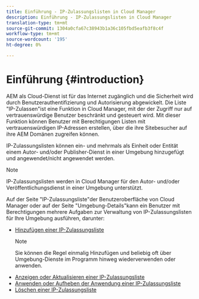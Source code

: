 ```yaml
---
title: Einführung - IP-Zulassungslisten in Cloud Manager
description: Einführung - IP-Zulassungslisten in Cloud Manager
translation-type: tm+mt
source-git-commit: 1304a0cfa67c38943b1a36c105fbd5eafb3f8c4f
workflow-type: tm+mt
source-wordcount: '195'
ht-degree: 0%

---
```



# Einführung {#introduction}

AEM als Cloud-Dienst ist für das Internet zugänglich und die Sicherheit wird durch Benutzerauthentifizierung und Autorisierung abgewickelt. Die Liste &quot;IP-Zulassen&quot;ist eine Funktion in Cloud Manager, mit der der Zugriff nur auf vertrauenswürdige Benutzer beschränkt und gesteuert wird. Mit dieser Funktion können Benutzer mit Berechtigungen Listen mit vertrauenswürdigen IP-Adressen erstellen, über die ihre Sitebesucher auf ihre AEM Domänen zugreifen können.

IP-Zulassungslisten können ein- und mehrmals als Einheit oder Entität einem Autor- und/oder Publisher-Dienst in einer Umgebung hinzugefügt und angewendet/nicht angewendet werden.

>[!NOTE]
>IP-Zulassungslisten werden in Cloud Manager für den Autor- und/oder Veröffentlichungsdienst in einer Umgebung unterstützt.

Auf der Seite &quot;IP-Zulassungsliste&quot;der Benutzeroberfläche von Cloud Manager oder auf der Seite &quot;Umgebung-Details&quot;kann ein Benutzer mit Berechtigungen mehrere Aufgaben zur Verwaltung von IP-Zulassungslisten für Ihre Umgebung ausführen, darunter:

* [Hinzufügen einer IP-Zulassungsliste](/help/implementing/cloud-manager/ip-allow-lists/add-ip-allow-lists.md)
   >[!NOTE]
   > Sie können die Regel einmalig Hinzufügen und beliebig oft über Umgebung-Dienste im Programm hinweg wiederverwenden oder anwenden.
* [Anzeigen oder Aktualisieren einer IP-Zulassungsliste](/help/implementing/cloud-manager/ip-allow-lists/view-update-ip-allow-list.md)
* [Anwenden oder Aufheben der Anwendung einer IP-Zulassungsliste](/help/implementing/cloud-manager/ip-allow-lists/apply-allow-list.md)
* [Löschen einer IP-Zulassungsliste](/help/implementing/cloud-manager/ip-allow-lists/delete-ip-allow-list.md)